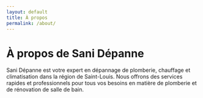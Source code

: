 ```yaml
---
layout: default
title: À propos
permalink: /about/
---
```


# À propos de Sani Dépanne

Sani Dépanne est votre expert en dépannage de plomberie, chauffage et climatisation dans la région de Saint-Louis. Nous offrons des services rapides et professionnels pour tous vos besoins en matière de plomberie et de rénovation de salle de bain.
